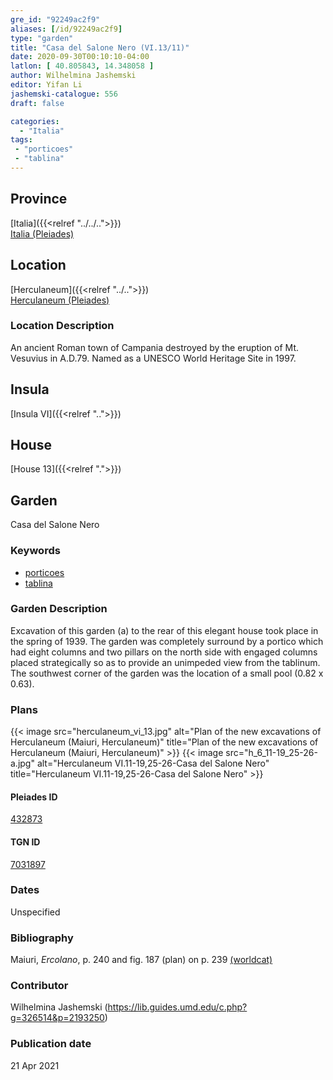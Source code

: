 ```yaml
---
gre_id: "92249ac2f9"
aliases: [/id/92249ac2f9]
type: "garden"
title: "Casa del Salone Nero (VI.13/11)"
date: 2020-09-30T00:10:10-04:00
latlon: [ 40.805843, 14.348058 ]
author: Wilhelmina Jashemski
editor: Yifan Li
jashemski-catalogue: 556
draft: false

categories:
  - "Italia"
tags:
 - "porticoes"
 - "tablina"
---
```


## Province
[Italia]({{<relref "../../..">}}) \
[Italia (Pleiades)](https://pleiades.stoa.org/places/1052)



## Location
[Herculaneum]({{<relref "../..">}}) \
[Herculaneum (Pleiades)](https://pleiades.stoa.org/places/432873)

### Location Description
An ancient Roman town of Campania destroyed by the eruption of Mt. Vesuvius in A.D.79. Named as a UNESCO World Heritage Site in 1997.
<!-- LEAVE THIS BLANK FOR NOW -->

## Insula
[Insula VI]({{<relref "..">}})

## House
[House 13]({{<relref ".">}})

## Garden
Casa del Salone Nero



### Keywords
 - [porticoes](http://vocab.getty.edu/page/aat/300004145)
 - [tablina](http://vocab.getty.edu/page/aat/300004180)


### Garden Description
Excavation of this garden (a) to the rear of this elegant house took place in the spring of 1939. The garden was completely surround by a portico which had eight columns and two pillars on the north side with engaged columns placed strategically so as to provide an unimpeded view from the tablinum. The southwest corner of the garden was the location of a small pool (0.82 x 0.63).

### Plans
{{< image src="herculaneum_vi_13.jpg" alt="Plan of the new excavations of Herculaneum (Maiuri, Herculaneum)" title="Plan of the new excavations of Herculaneum (Maiuri, Herculaneum)" >}}
{{< image src="h_6_11-19_25-26-a.jpg" alt="Herculaneum VI.11-19,25-26-Casa del Salone Nero" title="Herculaneum VI.11-19,25-26-Casa del Salone Nero" >}}



#### Pleiades ID
[432873](https://pleiades.stoa.org/places/432873)

#### TGN ID
[7031897](http://vocab.getty.edu/page/tgn/7031897)

### Dates
Unspecified

### Bibliography
Maiuri, *Ercolano*, p. 240 and fig. 187 (plan) on p. 239 [(worldcat)](http://www.worldcat.org/oclc/490581395)



### Contributor
Wilhelmina Jashemski (https://lib.guides.umd.edu/c.php?g=326514&p=2193250)


### Publication date

21 Apr 2021
